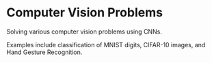 # Computer Vision Problems
Solving various computer vision problems using CNNs.

Examples include classification of MNIST digits, CIFAR-10 images, and Hand Gesture Recognition.
